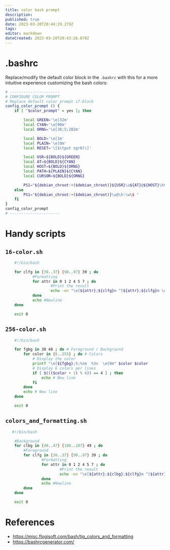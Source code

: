 ```yaml
---
title: color bash prompt
description: 
published: true
date: 2023-03-20T20:44:29.279Z
tags: 
editor: markdown
dateCreated: 2023-03-20T20:43:26.878Z
---
```


# .bashrc

Replace/modify the default color block in the `.bashrc` with this for a more intuitive experience customizing the bash colors:
```bash
# ----------------------
# CONFIGURE COLOR PROMPT
# Replace default color prompt if-block
config_color_prompt () {
    if [ "$color_prompt" = yes ]; then

        local GREEN='\e[32m'
        local CYAN='\e[96m'
        local ORNG='\e[38;5;202m'

        local BOLD='\e[1m'
        local PLAIN='\e[0m'
        local RESET='\[$(tput sgr0)\]'

        local USR=${BOLD}${GREEN}
        local AT=${BOLD}${CYAN}
        local HOST=${BOLD}${ORNG}
        local PATH=${PLAIN}${CYAN}
        local CURSOR=${BOLD}${ORNG}

        PS1="${debian_chroot:+($debian_chroot)}${USR}\u${AT}@${HOST}\h${PATH} \w ${CURSOR}\$${RESET} "
    else
        PS1="${debian_chroot:+($debian_chroot)}\u@\h:\w\$ "
    fi
}
config_color_prompt
# ----------------------
```
# Handy scripts

## `16-color.sh`
```bash
    #!/bin/bash

    for clfg in {30..37} {90..97} 39 ; do
            #Formatting
            for attr in 0 1 2 4 5 7 ; do
                    #Print the result
                    echo -en "\e[${attr};${clfg}m ^[${attr};${clfg}m \e[0m"
            done
            echo #Newline
    done

    exit 0
```

## `256-color.sh`
```bash
    #!/bin/bash

    for fgbg in 38 48 ; do # Foreground / Background
        for color in {0..255} ; do # Colors
            # Display the color
            printf "\e[${fgbg};5;%sm  %3s  \e[0m" $color $color
            # Display 6 colors per lines
            if [ $((($color + 1) % 6)) == 4 ] ; then
                echo # New line
            fi
        done
        echo # New line
    done

    exit 0
```

##  `colors_and_formatting.sh`
```bash
   #!/bin/bash

    #Background
    for clbg in {40..47} {100..107} 49 ; do
        #Foreground
        for clfg in {30..37} {90..97} 39 ; do
                #Formatting
                for attr in 0 1 2 4 5 7 ; do
                        #Print the result
                        echo -en "\e[${attr};${clbg};${clfg}m ^[${attr};${clbg};${clfg}m \e[0m"
                done
                echo #Newline
        done
    done

    exit 0
```

# References
* https://misc.flogisoft.com/bash/tip_colors_and_formatting
* https://bashrcgenerator.com/